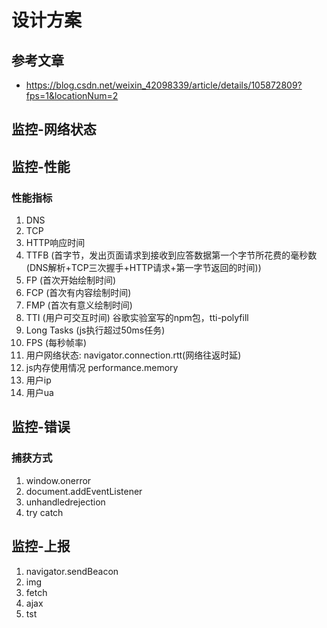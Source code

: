 # 设计方案
## 参考文章
* <https://blog.csdn.net/weixin_42098339/article/details/105872809?fps=1&locationNum=2>

## 监控-网络状态


## 监控-性能

### 性能指标
1. DNS
2. TCP
3. HTTP响应时间
4. TTFB (首字节，发出页面请求到接收到应答数据第一个字节所花费的毫秒数(DNS解析+TCP三次握手+HTTP请求+第一字节返回的时间))
5. FP  (首次开始绘制时间)
6. FCP (首次有内容绘制时间)
7. FMP (首次有意义绘制时间)
8. TTI (用户可交互时间) 谷歌实验室写的npm包，tti-polyfill
9. Long Tasks (js执行超过50ms任务)
10. FPS (每秒帧率)
11. 用户网络状态: navigator.connection.rtt(网络往返时延)
12. js内存使用情况 performance.memory
13. 用户ip
14. 用户ua


## 监控-错误

### 捕获方式
1. window.onerror
2. document.addEventListener
3. unhandledrejection
4. try catch



## 监控-上报
1. navigator.sendBeacon
2. img
3. fetch
4. ajax
5. tst